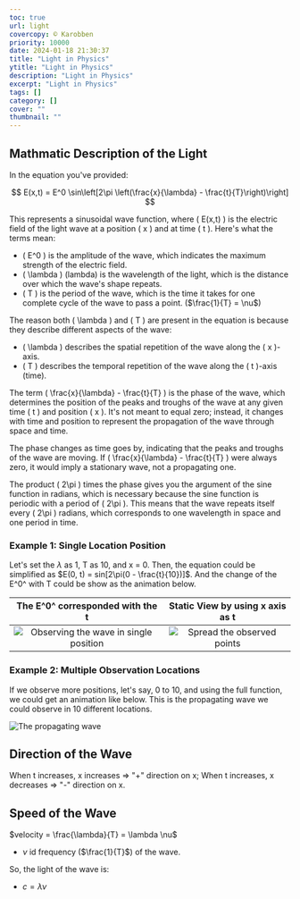 ```yaml
---
toc: true
url: light
covercopy: © Karobben
priority: 10000
date: 2024-01-18 21:30:37
title: "Light in Physics"
ytitle: "Light in Physics"
description: "Light in Physics"
excerpt: "Light in Physics"
tags: []
category: []
cover: ""
thumbnail: ""
---
```



## Mathmatic Description of the Light

In the equation you've provided:

$$
E(x,t) = E^0 \sin\left[2\pi \left(\frac{x}{\lambda} - \frac{t}{T}\right)\right]
$$

This represents a sinusoidal wave function, where \( E(x,t) \) is the electric field of the light wave at a position \( x \) and at time \( t \). Here's what the terms mean:

- \( E^0 \) is the amplitude of the wave, which indicates the maximum strength of the electric field.
- \( \lambda \) (lambda) is the wavelength of the light, which is the distance over which the wave's shape repeats.
- \( T \) is the period of the wave, which is the time it takes for one complete cycle of the wave to pass a point. ($\frac{1}{T} = \nu$)

The reason both \( \lambda \) and \( T \) are present in the equation is because they describe different aspects of the wave:

- \( \lambda \) describes the spatial repetition of the wave along the \( x \)-axis.
- \( T \) describes the temporal repetition of the wave along the \( t \)-axis (time).

The term \( \frac{x}{\lambda} - \frac{t}{T} \) is the phase of the wave, which determines the position of the peaks and troughs of the wave at any given time \( t \) and position \( x \). It's not meant to equal zero; instead, it changes with time and position to represent the propagation of the wave through space and time.

The phase changes as time goes by, indicating that the peaks and troughs of the wave are moving. If \( \frac{x}{\lambda} - \frac{t}{T} \) were always zero, it would imply a stationary wave, not a propagating one.

The product \( 2\pi \) times the phase gives you the argument of the sine function in radians, which is necessary because the sine function is periodic with a period of \( 2\pi \). This means that the wave repeats itself every \( 2\pi \) radians, which corresponds to one wavelength in space and one period in time.

### Example 1: Single Location Position

Let's set the $\lambda$ as 1, T as 10, and x = 0. Then, the equation could be simplified as $E(0, t) = sin[2\pi(0 - \frac{t}{10})]$.
And the change of the E^0^ with T could be show as the animation below.

|The E^0^ corresponded with the t | Static View by using x axis as t|
|:-:| :-:|
|![Observing the wave in single position](https://imgur.com/WvAIY5p.gif)|![Spread the observed points](https://imgur.com/Ct71NCk.png)|

### Example 2: Multiple Observation Locations

If we observe more positions, let's say, 0 to 10, and using the full function, we could get an animation like below. This is the propagating wave we could observe in 10 different locations.

![The propagating wave](https://imgur.com/KdWk5PU.gif)

## Direction of the Wave

When t increases, x increases => "+" direction on x;
When t increases, x decreases => "-" direction on x.

## Speed of the Wave

$velocity = \frac{\lambda}{T} = \lambda \nu$

- $\nu$ id frequency ($\frac{1}{T}$) of the wave.

So, the light of the wave is:
  - $c = \lambda \nu$

<style>
pre {
  background-color:#38393d;
  color: #5fd381;
}
</style>
